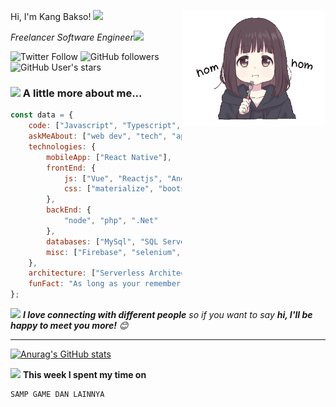 Hi, I'm Kang Bakso! <img src="https://i.pinimg.com/originals/9f/43/a6/9f43a6663115cffaf06cf98f2cd0e2da.gif" width="50">
<img align='right' src="https://raw.githubusercontent.com/f7deat/f7deat/master/nom-nom.gif" width="230">
<p><em>Freelancer Software Engineer<img src="https://media.giphy.com/media/WUlplcMpOCEmTGBtBW/giphy.gif" width="30"> 
</em></p>

![Twitter Follow](https://img.shields.io/twitter/follow/kangbakso?style=social)
![GitHub followers](https://img.shields.io/github/followers/grapeot?style=social)
![GitHub User's stars](https://img.shields.io/github/stars/grapeot?style=social)

### <img src="https://i.pinimg.com/originals/27/2e/3e/272e3e55dc180dc021af0a54ee70143f.gif" width="50"> A little more about me...  

```javascript
const data = {
    code: ["Javascript", "Typescript", ".Net", "php"],
    askMeAbout: ["web dev", "tech", "app dev", "photography", "Draw"],
    technologies: {
        mobileApp: ["React Native"],
        frontEnd: {
            js: ["Vue", "Reactjs", "Angular", "AngularJs"],
            css: ["materialize", "bootstrap", "Tailwind", "SCSS"]
        },
        backEnd: {
            "node", "php", ".Net"
        },
        databases: ["MySql", "SQL Server", "Redis", "Elasticsearch"],
        misc: ["Firebase", "selenium", "Heroku"]
    },
    architecture: ["Serverless Architecture", "Progressive web applications", "Single page applications"],
    funFact: "As long as your remember me, you are not alone"
};
```

<img src="https://i.pinimg.com/originals/07/d6/b9/07d6b9133c6cdb39c6ee7206eeddacc5.gif" width="60"> <em><b>I love connecting with different people</b> so if you want to say <b>hi, I'll be happy to meet you more!</b> 😊</em>

---

[![Anurag's GitHub stats](https://github-readme-stats.vercel.app/api?username=Baksooo444)](https://github.com/anuraghazra/github-readme-stats)

<img src="https://i.pinimg.com/originals/ab/e1/4b/abe14bb83ab3b6be941a5a182adee0a4.gif" width="50" /> **This week I spent my time on**
<!--START_SECTION:waka-->
```text
SAMP GAME DAN LAINNYA
```
<!--END_SECTION:waka-->
